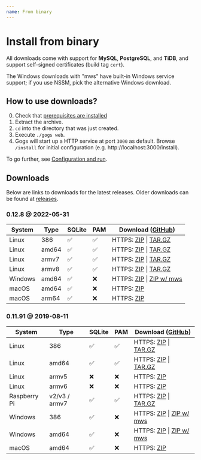 ```yaml
---
name: From binary
---
```


# Install from binary

All downloads come with support for **MySQL**, **PostgreSQL**, and **TiDB**, and support self-signed certificates (build tag `cert`).

The Windows downloads with "mws" have built-in Windows service support; if you use NSSM, pick the alternative Windows download.

## How to use downloads?

0. Check that [prerequisites are installed](/docs/installation)
1. Extract the archive.
2. `cd` into the directory that was just created.
3. Execute `./gogs web`.
4. Gogs will start up a HTTP service at port `3000` as default. Browse `/install` for initial configuration (e.g. http://localhost:3000/install).

To go further, see [Configuration and run](/docs/installation/configuration_and_run.html).

## Downloads

Below are links to downloads for the latest releases. Older downloads can be found at [releases](https://github.com/gogs/gogs/releases).

### 0.12.8 @ 2022-05-31

|System|Type|SQLite|PAM|Download ([GitHub](https://github.com/gogs/gogs/releases/tag/v0.12.8))|
|------|----|------|---|--------|
|Linux|386|✅|✅|HTTPS: [ZIP](https://dl.gogs.io/0.12.8/gogs_0.12.8_linux_386.zip) \| [TAR.GZ](https://dl.gogs.io/0.12.8/gogs_0.12.8_linux_386.tar.gz)|
|Linux|amd64|✅|✅|HTTPS: [ZIP](https://dl.gogs.io/0.12.8/gogs_0.12.8_linux_amd64.zip) \| [TAR.GZ](https://dl.gogs.io/0.12.8/gogs_0.12.8_linux_amd64.tar.gz)|
|Linux|armv7|✅|✅|HTTPS: [ZIP](https://dl.gogs.io/0.12.8/gogs_0.12.8_linux_armv7.zip) \| [TAR.GZ](https://dl.gogs.io/0.12.8/gogs_0.12.8_linux_armv7.tar.gz)|
|Linux|armv8|✅|✅|HTTPS: [ZIP](https://dl.gogs.io/0.12.8/gogs_0.12.8_linux_armv8.zip) \| [TAR.GZ](https://dl.gogs.io/0.12.8/gogs_0.12.8_linux_armv8.tar.gz)|
|Windows|amd64|✅|❌|HTTPS: [ZIP](https://dl.gogs.io/0.12.8/gogs_0.12.8_windows_amd64.zip) \| [ZIP w/ mws](https://dl.gogs.io/0.12.8/gogs_0.12.8_windows_amd64_mws.zip)|
|macOS|amd64|✅|❌|HTTPS: [ZIP](https://dl.gogs.io/0.12.8/gogs_0.12.8_darwin_amd64.zip)|
|macOS|arm64|✅|❌|HTTPS: [ZIP](https://dl.gogs.io/0.12.8/gogs_0.12.8_darwin_arm64.zip)|

### 0.11.91 @ 2019-08-11

|System|Type|SQLite|PAM|Download ([GitHub](https://github.com/gogs/gogs/releases/tag/v0.11.91))|
|------|----|------|---|--------|
|Linux|386|✅|✅|HTTPS: [ZIP](https://dl.gogs.io/0.11.91/gogs_0.11.91_linux_386.zip) \| [TAR.GZ](https://dl.gogs.io/0.11.91/gogs_0.11.91_linux_386.tar.gz)|
|Linux|amd64|✅|✅|HTTPS: [ZIP](https://dl.gogs.io/0.11.91/gogs_0.11.91_linux_amd64.zip) \| [TAR.GZ](https://dl.gogs.io/0.11.91/gogs_0.11.91_linux_amd64.tar.gz)|
|Linux|armv5|❌|❌|HTTPS: [ZIP](https://dl.gogs.io/0.11.91/gogs_0.11.91_linux_armv5.zip)|
|Linux|armv6|❌|❌|HTTPS: [ZIP](https://dl.gogs.io/0.11.91/gogs_0.11.91_linux_armv6.zip)|
|Raspberry Pi|v2/v3 / armv7|✅|✅|HTTPS: [ZIP](https://dl.gogs.io/0.11.91/gogs_0.11.91_raspi_armv7.zip) \| [TAR.GZ](https://dl.gogs.io/0.11.91/gogs_0.11.91_raspi_armv7.tar.gz)|
|Windows|386|✅|❌|HTTPS: [ZIP](https://dl.gogs.io/0.11.91/gogs_0.11.91_windows_386.zip) \| [ZIP w/ mws](https://dl.gogs.io/0.11.91/gogs_0.11.91_windows_386_mws.zip)|
|Windows|amd64|✅|❌|HTTPS: [ZIP](https://dl.gogs.io/0.11.91/gogs_0.11.91_windows_amd64.zip) \| [ZIP w/ mws](https://dl.gogs.io/0.11.91/gogs_0.11.91_windows_amd64_mws.zip)|
|macOS|amd64|✅|❌|HTTPS: [ZIP](https://dl.gogs.io/0.11.91/gogs_0.11.91_darwin_amd64.zip)|
